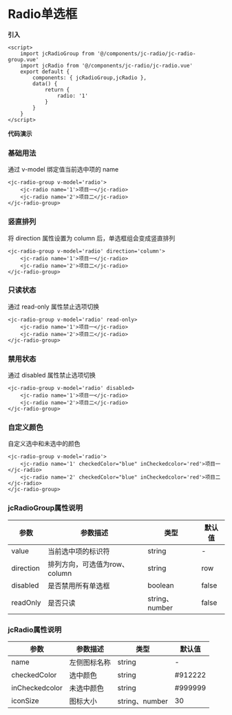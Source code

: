 # Radio单选框

<jc-qrcode name="radio"/>

**引入**

```vue
<script>
	import jcRadioGroup from '@/components/jc-radio/jc-radio-group.vue'
	import jcRadio from '@/components/jc-radio/jc-radio.vue'
	export default {
		components: { jcRadioGroup,jcRadio },
		data() {
			return {
				radio: '1'
			}
		}
	}
</script>
```

**代码演示**

### 基础用法

通过 v-model 绑定值当前选中项的 name

```vue
<jc-radio-group v-model='radio'>
	<jc-radio name='1'>项目一</jc-radio>
	<jc-radio name='2'>项目二</jc-radio>
</jc-radio-group>
```

### 竖直排列

将 direction 属性设置为 column 后，单选框组会变成竖直排列

```vue
<jc-radio-group v-model='radio' direction='column'>
	<jc-radio name='1'>项目一</jc-radio>
	<jc-radio name='2'>项目二</jc-radio>
</jc-radio-group>
```

### 只读状态

通过 read-only 属性禁止选项切换

```vue
<jc-radio-group v-model='radio' read-only>
	<jc-radio name='1'>项目一</jc-radio>
	<jc-radio name='2'>项目二</jc-radio>
</jc-radio-group>
```

### 禁用状态

通过 disabled 属性禁止选项切换

```vue
<jc-radio-group v-model='radio' disabled>
	<jc-radio name='1'>项目一</jc-radio>
	<jc-radio name='2'>项目二</jc-radio>
</jc-radio-group>
```

### 自定义颜色

自定义选中和未选中的颜色

```vue
<jc-radio-group v-model='radio'>
	<jc-radio name='1' checkedColor="blue" inCheckedcolor='red'>项目一</jc-radio>
	<jc-radio name='2' checkedColor="blue" inCheckedcolor='red'>项目二</jc-radio>
</jc-radio-group>
```


### jcRadioGroup属性说明

| 参数 | 参数描述 | 类型 | 默认值 |
| --- | --- | --- | --- |
| value | 当前选中项的标识符 | string | - |
| direction | 排列方向，可选值为row、column | string | row |
| disabled | 是否禁用所有单选框	 | boolean | false |
| readOnly | 是否只读 | string、number | false |

### jcRadio属性说明

| 参数 | 参数描述 | 类型 | 默认值 |
| --- | --- | --- | --- |
| name | 左侧图标名称 | string | - |
| checkedColor | 选中颜色 | string | #912222 |
| inCheckedcolor | 未选中颜色 | string | #999999 |
| iconSize | 图标大小 | string、number | 30 |
